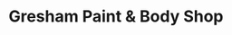 ---
title: "Gresham Paint & Body Shop"
url: /athens/gresham-paint-and-body-shop/
shop: car repair
---